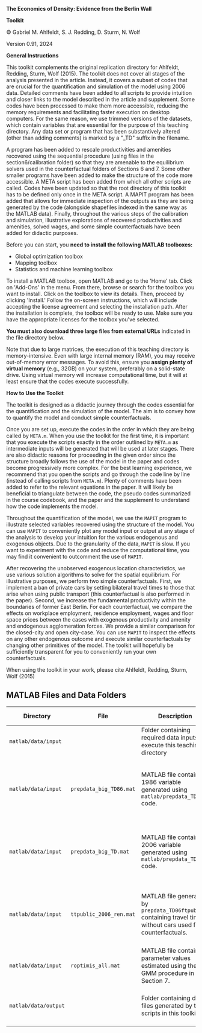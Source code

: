 **The Economics of Density: Evidence from the Berlin Wall**

**Toolkit**

© Gabriel M. Ahlfeldt, S. J. Redding, D. Sturm, N. Wolf

Version 0.91, 2024

**General Instructions**

This toolkit complements the original replication directory for Ahlfeldt, Redding, Sturm, Wolf (2015). The toolkit does not cover all stages of the analysis presented in the article. Instead, it covers a subset of codes that are crucial for the quantification and simulation of the model using 2006 data. Detailed comments have been added to all scripts to provide intuition and closer links to the model described in the article and supplement. Some codes have been processed to make them more accessible, reducing the memory requirements and facilitating faster execution on desktop computers. For the same reason, we use trimmed versions of the datasets, which contain variables that are essential for the purpose of this teaching directory. Any data set or program that has been substantively altered (other than adding comments) is marked by a "_TD" suffix in the filename.

A program has been added to rescale productivities and amenities recovered using the sequential procedure (using files in the section6/calibration folder) so that they are amenable to the equilibrium solvers used in the counterfactual folders of Sections 6 and 7. Some other smaller programs have been added to make the structure of the code more accessible. A META script has been added from which all other scripts are called. Codes have been updated so that the root directory of this toolkit has to be defined only once in the META script. A MAPIT program has been added that allows for immediate inspection of the outputs as they are being generated by the code (alongside shapefiles indexed in the same way as the MATLAB data). Finally, throughout the various steps of the calibration and simulation, illustrative explorations of recovered productivities and amenities, solved wages, and some simple counterfactuals have been added for didactic purposes.

Before you can start, you **need to install the following MATLAB toolboxes:**

- Global optimization toolbox
- Mapping toolbox
- Statistics and machine learning toolbox

To install a MATLAB toolbox, open MATLAB and go to the 'Home' tab. Click on 'Add-Ons' in the menu. From there, browse or search for the toolbox you want to install. Click on the toolbox to view its details. Then, proceed by clicking 'Install.' Follow the on-screen instructions, which will include accepting the license agreement and selecting the installation path. After the installation is complete, the toolbox will be ready to use. Make sure you have the appropriate licenses for the toolbox you've selected.

**You must also download three large files from external URLs** indicated in the file directory below.

Note that due to large matrices, the execution of this teaching directory is memory-intensive. Even with large internal memory (RAM), you may receive out-of-memory error messages. To avoid this, ensure you **assign plenty of virtual memory** (e.g., 32GB) on your system, preferably on a solid-state drive. Using virtual memory will increase computational time, but it will at least ensure that the codes execute successfully.

**How to Use the Toolkit**

The toolkit is designed as a didactic journey through the codes essential for the quantification and the simulation of the model. The aim is to convey how to quantify the model and conduct simple counterfactuals.

Once you are set up, execute the codes in the order in which they are being called by `META.m`. When you use the toolkit for the first time, it is important that you execute the scripts exactly in the order outlined by `META.m` as intermediate inputs will be generated that will be used at later stages. There are also didactic reasons for proceeding in the given order since the structure broadly follows the use of the model in the paper and codes become progressively more complex. For the best learning experience, we recommend that you open the scripts and go through the code line by line (instead of calling scripts from `META.m`). Plenty of comments have been added to refer to the relevant equations in the paper. It will likely be beneficial to triangulate between the code, the pseudo codes summarized in the course codebook, and the paper and the supplement to understand how the code implements the model.

Throughout the quantification of the model, we use the `MAPIT` program to illustrate selected variables recovered using the structure of the model. You can use `MAPIT` to conveniently plot any model input or output at any stage of the analysis to develop your intuition for the various endogenous and exogenous objects. Due to the granularity of the data, `MAPIT` is slow. If you want to experiment with the code and reduce the computational time, you may find it convenient to outcomment the use of `MAPIT`.

After recovering the unobserved exogenous location characteristics, we use various solution algorithms to solve for the spatial equilibrium. For illustrative purposes, we perform two simple counterfactuals. First, we implement a ban of private cars by setting bilateral travel times to those that arise when using public transport (this counterfactual is also performed in the paper). Second, we increase the fundamental productivity within the boundaries of former East Berlin. For each counterfactual, we compare the effects on workplace employment, residence employment, wages and floor space prices between the cases with exogenous productivity and amenity and endogenous agglomeration forces. We provide a similar comparison for the closed-city and open city-case. You can use `MAPIT` to inspect the effects on any other endogenous outcome and execute similar counterfactuals by changing other primitives of the model. The toolkit will hopefully be sufficiently transparent for you to conveniently run your own counterfactuals.

When using the toolkit in your work, please cite Ahlfeldt, Redding, Sturm, Wolf (2015)

## MATLAB Files and Data Folders

| Directory | File | Description | Additional Information |
| --- | --- | --- | --- |
| `matlab/data/input` | | Folder containing required data inputs to execute this teaching directory | |
| `matlab/data/input` | `prepdata_big_TD86.mat` | MATLAB file containing 1986 variable generated using `matlab/prepdata_TD86.m` code. | This is a large data set, you need to download it to your machine. [Download]([#](https://box.hu-berlin.de/f/3f364937b4a240e883f8/?dl=1)) |
| `matlab/data/input` | `prepdata_big_TD.mat` | MATLAB file containing 2006 variable generated using `matlab/prepdata_TD.m` code. | This is a large data set, you need to download it to your machine. [Download](#) |
| `matlab/data/input` | `ttpublic_2006_ren.mat` | MATLAB file generated by `prepdata_TD06ftpub.m` containing travel times without cars used for counterfactuals. | This is a large data set, you need to download it to your machine. [Download](#) |
| `matlab/data/input` | `roptimis_all.mat` | MATLAB file containing parameter values estimated using the GMM procedure in Section 7. | |
| `matlab/data/output` | | Folder containing data files generated by the scripts in this toolkit. | Will be populated while you execute the file. |


